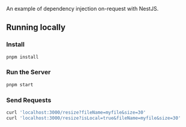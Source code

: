 An example of dependency injection on-request with NestJS.

## Running locally

### Install

```bash
pnpm install
```

### Run the Server

```bash
pnpm start
```

### Send Requests

```bash
curl 'localhost:3000/resize?fileName=myfile&size=30'
curl 'localhost:3000/resize?isLocal=true&fileName=myfile&size=30'
```
